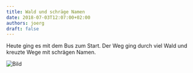 ```yaml
---
title: Wald und schräge Namen
date: 2018-07-03T12:07:00+02:00
authors: joerg
draft: false
---
```


Heute ging es mit dem Bus zum Start. Der Weg ging durch viel Wald und kreuzte Wege mit schrägen Namen.


![Bild](/images/OI000653.jpg	"Bild")




